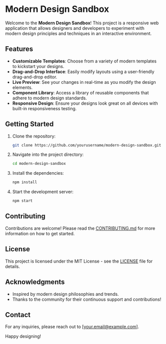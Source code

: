 # Modern Design Sandbox

Welcome to the **Modern Design Sandbox**! This project is a responsive web application that allows designers and developers to experiment with modern design principles and techniques in an interactive environment.

## Features
- **Customizable Templates**: Choose from a variety of modern templates to kickstart your designs.
- **Drag-and-Drop Interface**: Easily modify layouts using a user-friendly drag-and-drop editor.
- **Live Preview**: See your changes in real-time as you modify the design elements.
- **Component Library**: Access a library of reusable components that adhere to modern design standards.
- **Responsive Design**: Ensure your designs look great on all devices with built-in responsiveness testing.

## Getting Started
1. Clone the repository:
   ```bash
   git clone https://github.com/yourusername/modern-design-sandbox.git
   ```
2. Navigate into the project directory:
   ```bash
   cd modern-design-sandbox
   ```
3. Install the dependencies:
   ```bash
   npm install
   ```
4. Start the development server:
   ```bash
   npm start
   ```

## Contributing
Contributions are welcome! Please read the [CONTRIBUTING.md](CONTRIBUTING.md) for more information on how to get started.

## License
This project is licensed under the MIT License - see the [LICENSE](LICENSE) file for details.

## Acknowledgments
- Inspired by modern design philosophies and trends.
- Thanks to the community for their continuous support and contributions!

## Contact
For any inquiries, please reach out to [your.email@example.com].

Happy designing!